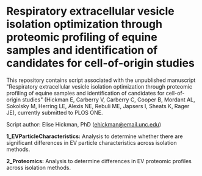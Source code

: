 # Respiratory extracellular vesicle isolation optimization through proteomic profiling of equine samples and identification of candidates for cell-of-origin studies

This repository contains script associated with the unpublished manuscript "Respiratory extracellular vesicle isolation optimization through proteomic profiling of equine samples and identification of candidates for cell-of-origin studies" (Hickman E, Carberry V, Carberry C, Cooper B, Mordant AL, Sokolsky M, Herring LE, Alexis NE, Rebuli ME, Japsers I, Sheats K, Rager JE), currently submitted to PLOS ONE. 

Script author: Elise Hickman, PhD (ehickman@email.unc.edu)

**1_EVParticleCharacteristics:** Analysis to determine whether there are significant differences in EV particle characteristics across isolation methods.

**2_Proteomics:** Analysis to determine differences in EV proteomic profiles across isolation methods.

